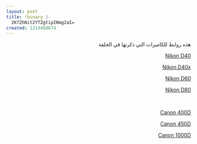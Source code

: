 ```yaml
---
layout: post
title: !binary |-
  2KfZhNit2YTZgtipINmg2aI=
created: 1214460674
---
```

<p style="direction: rtl; text-align: right;">هذه روابط للكاميرات التي ذكرتها في الحلقة</p>
<p style="direction: rtl; text-align: right;"><a href="http://imaging.nikon.com/products/imaging/lineup/digitalcamera/slr/d40/index.htm">Nikon D40</a></p>
<p style="direction: rtl; text-align: right;"><a href="http://imaging.nikon.com/products/imaging/lineup/digitalcamera/slr/d40x/sp/index.htm">Nikon D40x</a></p>
<p style="direction: rtl; text-align: right;"><a href="http://imaging.nikon.com/products/imaging/lineup/digitalcamera/slr/d60/index.htm">Nikon D60</a></p>
<p style="direction: rtl; text-align: right;"><a href="http://imaging.nikon.com/products/imaging/lineup/digitalcamera/slr/d80/index.htm">Nikon D80</a></p>
<p style="direction: rtl; text-align: right;"><br /></p>
<p style="direction: rtl; text-align: right;"><a href="http://web.canon.jp/imaging/eosdigital3/index.html">Canon 400D</a></p>
<p style="direction: rtl; text-align: right;"><a href="http://web.canon.jp/imaging/eosd/eosdigital4/index.html">Canon 450D</a></p>
<p style="direction: rtl; text-align: right;"><a href="http://web.canon.jp/imaging/eosd/eosdigital5/index.html">Canon 1000D</a></p>
